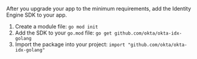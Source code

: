 After you upgrade your app to the minimum requirements, add the Identity Engine SDK to your app.

1. Create a module file: `go mod init`
1. Add the SDK to your `go.mod` file: `go get github.com/okta/okta-idx-golang`
1. Import the package into your project: `import "github.com/okta/okta-idx-golang"`
